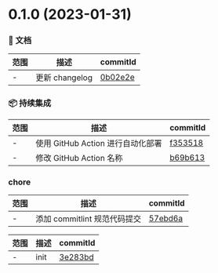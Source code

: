 # 0.1.0 (2023-01-31)

### 📝 文档
范围|描述|commitId
--|--|--
 - | 更新 changelog | [0b02e2e](https://github.com/espory/picture-waterfall-user/commit/0b02e2e)


### 📦 持续集成
范围|描述|commitId
--|--|--
 - | 使用 GitHub Action 进行自动化部署 | [f353518](https://github.com/espory/picture-waterfall-user/commit/f353518)
 - | 修改 GitHub Action 名称 | [b69b613](https://github.com/espory/picture-waterfall-user/commit/b69b613)


### chore
范围|描述|commitId
--|--|--
 - | 添加 commitlint 规范代码提交 | [57ebd6a](https://github.com/espory/picture-waterfall-user/commit/57ebd6a)


范围|描述|commitId
--|--|--
 - | init | [3e283bd](https://github.com/espory/picture-waterfall-user/commit/3e283bd)

